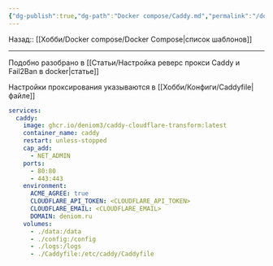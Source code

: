 ```yaml
---
{"dg-publish":true,"dg-path":"Docker compose/Caddy.md","permalink":"/docker-compose/caddy/","updated":"2024-09-24T23:19:50+03:00"}
---
```


Назад:: [[Хобби/Docker compose/Docker Compose\|список шаблонов]]

---
Подобно разобрано в [[Статьи/Настройка реверс прокси Caddy и Fail2Ban в docker\|статье]]

Настройки проксирования указываются в [[Хобби/Конфиги/Caddyfile\|файле]]

```yml
services:
  caddy:
    image: ghcr.io/deniom3/caddy-cloudflare-transform:latest
    container_name: caddy
    restart: unless-stopped
    cap_add:
      - NET_ADMIN
    ports:
      - 80:80
      - 443:443 
    environment:
      ACME_AGREE: true
      CLOUDFLARE_API_TOKEN: <CLOUDFLARE_API_TOKEN>
      CLOUDFLARE_EMAIL: <CLOUDFLARE_EMAIL>
      DOMAIN: deniom.ru
    volumes:
      - ./data:/data
      - ./config:/config
      - ./logs:/logs
      - ./Caddyfile:/etc/caddy/Caddyfile  
```
